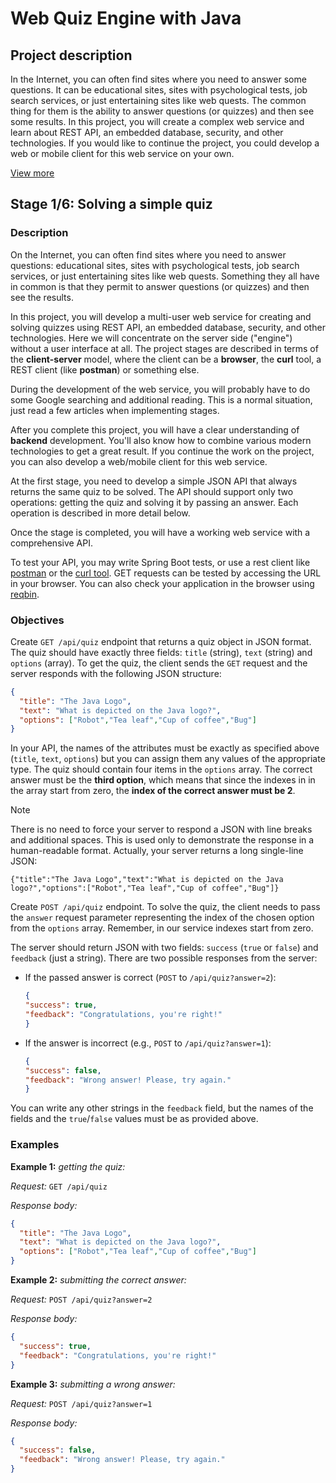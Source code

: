 # Web Quiz Engine with Java

## Project description

In the Internet, you can often find sites where you need to answer some questions. It can be educational sites, sites with psychological tests, job search services, or just entertaining sites like web quests. The common thing for them is the ability to answer questions (or quizzes) and then see some results. In this project, you will create a complex web service and learn about REST API, an embedded database, security, and other technologies. If you would like to continue the project, you could develop a web or mobile client for this web service on your own. 

[View more](https://hyperskill.org/projects/91)


## Stage 1/6: Solving a simple quiz

### Description

On the Internet, you can often find sites where you need to answer questions: educational sites, sites with psychological tests, job search services, or just entertaining sites like web quests. Something they all have in common is that they permit to answer questions (or quizzes) and then see the results.

In this project, you will develop a multi-user web service for creating and solving quizzes using REST API, an embedded database, security, and other technologies. Here we will concentrate on the server side ("engine") without a user interface at all. The project stages are described in terms of the **client-server** model, where the client can be a **browser**, the **curl** tool, a REST client (like **postman**) or something else.

During the development of the web service, you will probably have to do some Google searching and additional reading. This is a normal situation, just read a few articles when implementing stages.

After you complete this project, you will have a clear understanding of **backend** development. You'll also know how to combine various modern technologies to get a great result. If you continue the work on the project, you can also develop a web/mobile client for this web service.

At the first stage, you need to develop a simple JSON API that always returns the same quiz to be solved. The API should support only two operations: getting the quiz and solving it by passing an answer. Each operation is described in more detail below.

Once the stage is completed, you will have a working web service with a comprehensive API.

To test your API, you may write Spring Boot tests, or use a rest client like [postman](https://www.getpostman.com/product/api-client) or the [curl tool](https://gist.github.com/subfuzion/08c5d85437d5d4f00e58). GET requests can be tested by accessing the URL in your browser. You can also check your application in the browser using [reqbin](https://reqbin.com/).

### Objectives

Create `GET /api/quiz` endpoint that returns a quiz object in JSON format. The quiz should have exactly three fields: `title` (string), `text` (string) and `options` (array). To get the quiz, the client sends the `GET` request and the server responds with the following JSON structure:
```json
{
  "title": "The Java Logo",
  "text": "What is depicted on the Java logo?",
  "options": ["Robot","Tea leaf","Cup of coffee","Bug"]
}
```

In your API, the names of the attributes must be exactly as specified above (`title`, `text`, `options`) but you can assign them any values of the appropriate type. The quiz should contain four items in the `options` array. The correct answer must be the **third option**, which means that since the indexes in in the array start from zero, the **index of the correct answer must be 2**.

> [!NOTE]
> There is no need to force your server to respond a JSON with line breaks and additional spaces. This is used only to demonstrate the response in a human-readable format. Actually, your server returns a long single-line JSON:
> 
> `{"title":"The Java Logo","text":"What is depicted on the Java logo?","options":["Robot","Tea leaf","Cup of coffee","Bug"]}`

Create `POST /api/quiz` endpoint. To solve the quiz, the client needs to pass the `answer` request parameter representing the index of the chosen option from the `options` array. Remember, in our service indexes start from zero.

The server should return JSON with two fields: `success` (`true` or `false`) and `feedback` (just a string). There are two possible responses from the server:

- If the passed answer is correct (`POST` to `/api/quiz?answer=2`):
    ```json
    {
    "success": true,
    "feedback": "Congratulations, you're right!"
    }
    ```
- If the answer is incorrect (e.g., `POST` to `/api/quiz?answer=1`):
    ```json
    {
    "success": false,
    "feedback": "Wrong answer! Please, try again."
    }
    ```

You can write any other strings in the `feedback` field, but the names of the fields and the `true`/`false` values must be as provided above.

### Examples

**Example 1:** *getting the quiz:*

*Request:* `GET /api/quiz`

*Response body:*
```json
{
  "title": "The Java Logo",
  "text": "What is depicted on the Java logo?",
  "options": ["Robot","Tea leaf","Cup of coffee","Bug"]
}
```

**Example 2:** *submitting the correct answer:*

*Request:* `POST /api/quiz?answer=2`

*Response body:*
```json
{
  "success": true,
  "feedback": "Congratulations, you're right!"
}
```

**Example 3:** *submitting a wrong answer:*

*Request:* `POST /api/quiz?answer=1`

*Response body:*
```json
{
  "success": false,
  "feedback": "Wrong answer! Please, try again."
}
```
